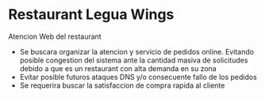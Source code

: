 # Restaurant Legua Wings
Atencion Web del restaurant
* Se buscara organizar la atencion y servicio de pedidos online. Evitando posible congestion del sistema ante la cantidad masiva de solicitudes debido a que es un restaurant con alta demanda en su zona
* Evitar posible futuros ataques DNS y/o consecuente fallo de los pedidos
* Se requerira buscar la satisfaccion de compra rapida al cliente
